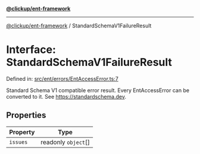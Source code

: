 [**@clickup/ent-framework**](../README.md)

***

[@clickup/ent-framework](../globals.md) / StandardSchemaV1FailureResult

# Interface: StandardSchemaV1FailureResult

Defined in: [src/ent/errors/EntAccessError.ts:7](https://github.com/clickup/ent-framework/blob/master/src/ent/errors/EntAccessError.ts#L7)

Standard Schema V1 compatible error result. Every EntAccessError can be
converted to it. See https://standardschema.dev.

## Properties

| Property | Type |
| ------ | ------ |
| <a id="issues"></a> `issues` | readonly `object`[] |
